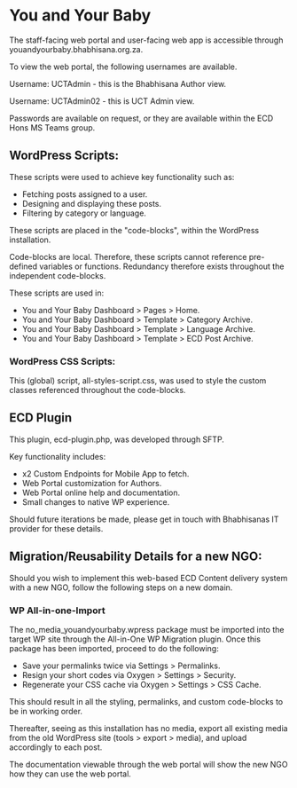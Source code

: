 # You and Your Baby
The staff-facing web portal and user-facing web app is accessible through youandyourbaby.bhabhisana.org.za.

To view the web portal, the following usernames are available.

Username: UCTAdmin - this is the Bhabhisana Author view.

Username: UCTAdmin02 - this is UCT Admin view.

Passwords are available on request, or they are available within the ECD Hons MS Teams group.

## WordPress Scripts:
These scripts were used to achieve key functionality such as:
- Fetching posts assigned to a user.
- Designing and displaying these posts.
- Filtering by category or language.

These scripts are placed in the "code-blocks", within the WordPress installation.

Code-blocks are local. Therefore, these scripts cannot reference pre-defined variables or functions. Redundancy therefore exists throughout the independent code-blocks.

These scripts are used in:
- You and Your Baby Dashboard > Pages > Home.
- You and Your Baby Dashboard > Template > Category Archive.
- You and Your Baby Dashboard > Template > Language Archive.
- You and Your Baby Dashboard > Template > ECD Post Archive.

### WordPress CSS Scripts:
This (global) script, all-styles-script.css, was used to style the custom classes referenced throughout the code-blocks.

## ECD Plugin
This plugin, ecd-plugin.php, was developed through SFTP.

Key functionality includes:
- x2 Custom Endpoints for Mobile App to fetch.
- Web Portal customization for Authors.
- Web Portal online help and documentation.
- Small changes to native WP experience.

Should future iterations be made, please get in touch with Bhabhisanas IT provider for these details.

## Migration/Reusability Details for a new NGO:

Should you wish to implement this web-based ECD Content delivery system with a new NGO, follow the following steps on a new domain.

### WP All-in-one-Import

The no_media_youandyourbaby.wpress package must be imported into the target WP site through the All-in-One WP Migration plugin. Once this package has been imported, proceed to do the following:
- Save your permalinks twice via Settings > Permalinks.
- Resign your short codes via Oxygen > Settings > Security.
- Regenerate your CSS cache via Oxygen > Settings > CSS Cache.

This should result in all the styling, permalinks, and custom code-blocks to be in working order.

Thereafter, seeing as this installation has no media, export all existing media from the old WordPress site (tools > export > media), and upload accordingly to each post.

The documentation viewable through the web portal will show the new NGO how they can use the web portal. 
